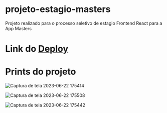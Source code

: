 # projeto-estagio-masters
Projeto realizado para o processo seletivo de estagio Frontend React para a App Masters

# Link do [Deploy](https://projeto-estagio-masters.vercel.app/)

# Prints do projeto
![Captura de tela 2023-06-22 175414](https://github.com/MenotiFilho/projeto-estagio-masters/assets/15065468/d94198c0-39c8-4a7b-94a4-4ce73d051494)

![Captura de tela 2023-06-22 175508](https://github.com/MenotiFilho/projeto-estagio-masters/assets/15065468/a89e4d90-c258-4864-8b25-760b257bedf1)

![Captura de tela 2023-06-22 175442](https://github.com/MenotiFilho/projeto-estagio-masters/assets/15065468/98511e9d-4e4e-45b7-a9b0-c50f35e5e62b)
